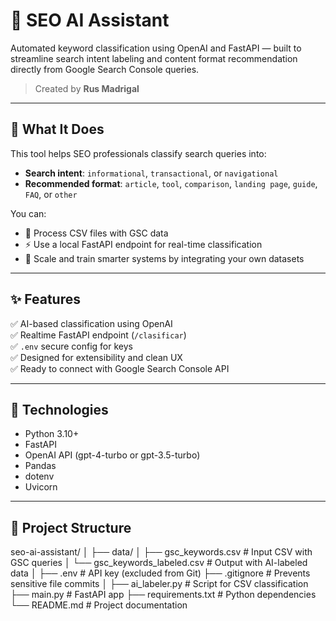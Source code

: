 # 🧠 SEO AI Assistant

Automated keyword classification using OpenAI and FastAPI — built to streamline search intent labeling and content format recommendation directly from Google Search Console queries.

> Created by **Rus Madrigal**

---

## 📌 What It Does

This tool helps SEO professionals classify search queries into:
- **Search intent**: `informational`, `transactional`, or `navigational`
- **Recommended format**: `article`, `tool`, `comparison`, `landing page`, `guide`, `FAQ`, or `other`

You can:
- 🔁 Process CSV files with GSC data
- ⚡ Use a local FastAPI endpoint for real-time classification
- 🧠 Scale and train smarter systems by integrating your own datasets

---

## ✨ Features

✅ AI-based classification using OpenAI  
✅ Realtime FastAPI endpoint (`/clasificar`)  
✅ `.env` secure config for keys  
✅ Designed for extensibility and clean UX  
✅ Ready to connect with Google Search Console API

---

## 🧰 Technologies

- Python 3.10+
- FastAPI
- OpenAI API (gpt-4-turbo or gpt-3.5-turbo)
- Pandas
- dotenv
- Uvicorn

---

## 📂 Project Structure

seo-ai-assistant/
│
├── data/
│ ├── gsc_keywords.csv # Input CSV with GSC queries
│ └── gsc_keywords_labeled.csv # Output with AI-labeled data
│
├── .env # API key (excluded from Git)
├── .gitignore # Prevents sensitive file commits
│
├── ai_labeler.py # Script for CSV classification
├── main.py # FastAPI app
├── requirements.txt # Python dependencies
└── README.md # Project documentation